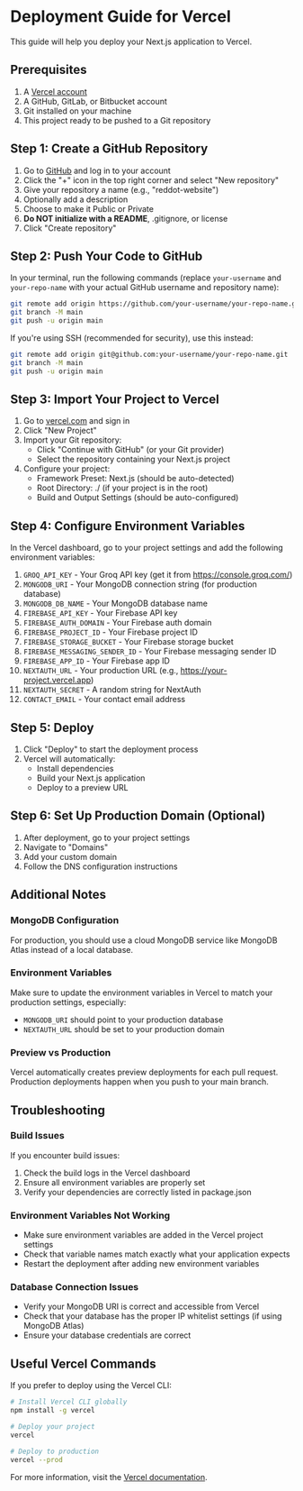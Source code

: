 # Deployment Guide for Vercel

This guide will help you deploy your Next.js application to Vercel.

## Prerequisites

1. A [Vercel account](https://vercel.com/signup)
2. A GitHub, GitLab, or Bitbucket account
3. Git installed on your machine
4. This project ready to be pushed to a Git repository

## Step 1: Create a GitHub Repository

1. Go to [GitHub](https://github.com/) and log in to your account
2. Click the "+" icon in the top right corner and select "New repository"
3. Give your repository a name (e.g., "reddot-website")
4. Optionally add a description
5. Choose to make it Public or Private
6. **Do NOT initialize with a README**, .gitignore, or license
7. Click "Create repository"

## Step 2: Push Your Code to GitHub

In your terminal, run the following commands (replace `your-username` and `your-repo-name` with your actual GitHub username and repository name):

```bash
git remote add origin https://github.com/your-username/your-repo-name.git
git branch -M main
git push -u origin main
```

If you're using SSH (recommended for security), use this instead:

```bash
git remote add origin git@github.com:your-username/your-repo-name.git
git branch -M main
git push -u origin main
```

## Step 3: Import Your Project to Vercel

1. Go to [vercel.com](https://vercel.com/) and sign in
2. Click "New Project"
3. Import your Git repository:
   - Click "Continue with GitHub" (or your Git provider)
   - Select the repository containing your Next.js project
4. Configure your project:
   - Framework Preset: Next.js (should be auto-detected)
   - Root Directory: ./ (if your project is in the root)
   - Build and Output Settings (should be auto-configured)

## Step 4: Configure Environment Variables

In the Vercel dashboard, go to your project settings and add the following environment variables:

1. `GROQ_API_KEY` - Your Groq API key (get it from https://console.groq.com/)
2. `MONGODB_URI` - Your MongoDB connection string (for production database)
3. `MONGODB_DB_NAME` - Your MongoDB database name
4. `FIREBASE_API_KEY` - Your Firebase API key
5. `FIREBASE_AUTH_DOMAIN` - Your Firebase auth domain
6. `FIREBASE_PROJECT_ID` - Your Firebase project ID
7. `FIREBASE_STORAGE_BUCKET` - Your Firebase storage bucket
8. `FIREBASE_MESSAGING_SENDER_ID` - Your Firebase messaging sender ID
9. `FIREBASE_APP_ID` - Your Firebase app ID
10. `NEXTAUTH_URL` - Your production URL (e.g., https://your-project.vercel.app)
11. `NEXTAUTH_SECRET` - A random string for NextAuth
12. `CONTACT_EMAIL` - Your contact email address

## Step 5: Deploy

1. Click "Deploy" to start the deployment process
2. Vercel will automatically:
   - Install dependencies
   - Build your Next.js application
   - Deploy to a preview URL

## Step 6: Set Up Production Domain (Optional)

1. After deployment, go to your project settings
2. Navigate to "Domains"
3. Add your custom domain
4. Follow the DNS configuration instructions

## Additional Notes

### MongoDB Configuration
For production, you should use a cloud MongoDB service like MongoDB Atlas instead of a local database.

### Environment Variables
Make sure to update the environment variables in Vercel to match your production settings, especially:
- `MONGODB_URI` should point to your production database
- `NEXTAUTH_URL` should be set to your production domain

### Preview vs Production
Vercel automatically creates preview deployments for each pull request. Production deployments happen when you push to your main branch.

## Troubleshooting

### Build Issues
If you encounter build issues:
1. Check the build logs in the Vercel dashboard
2. Ensure all environment variables are properly set
3. Verify your dependencies are correctly listed in package.json

### Environment Variables Not Working
- Make sure environment variables are added in the Vercel project settings
- Check that variable names match exactly what your application expects
- Restart the deployment after adding new environment variables

### Database Connection Issues
- Verify your MongoDB URI is correct and accessible from Vercel
- Check that your database has the proper IP whitelist settings (if using MongoDB Atlas)
- Ensure your database credentials are correct

## Useful Vercel Commands

If you prefer to deploy using the Vercel CLI:

```bash
# Install Vercel CLI globally
npm install -g vercel

# Deploy your project
vercel

# Deploy to production
vercel --prod
```

For more information, visit the [Vercel documentation](https://vercel.com/docs).